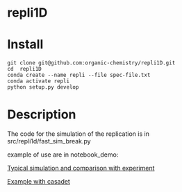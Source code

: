
repli1D
=======


Install
===========

```
git clone git@github.com:organic-chemistry/repli1D.git
cd  repli1D
conda create --name repli --file spec-file.txt
conda activate repli
python setup.py develop

```

Description
===========

The code for the simulation of the replication is in src/repli1d/fast_sim_break.py

example of use are in notebook_demo:

[Typical simulation and comparison with experiment](notebook_demo/Typical_sim.ipynb)

[Example with casadet](notebook_demo/Sim_with_cascade.ipynb)